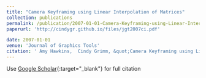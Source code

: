 ```yaml
---
title: "Camera Keyframing using Linear Interpolation of Matrices"
collection: publications
permalink: /publication/2007-01-01-Camera-Keyframing-using-Linear-Interpolation-of-Matrices
paperurl: 'http://cindygr.github.io/files/jgt2007ci.pdf'

date: 2007-01-01
venue: 'Journal of Graphics Tools'
citation: ' Amy Hawkins,  Cindy Grimm, &quot;Camera Keyframing using Linear Interpolation of Matrices.&quot; Journal of Graphics Tools, 2007.'
---
```

Use [Google Scholar](https://scholar.google.com/scholar?q=Camera+Keyframing+using+Linear+Interpolation+of+Matrices){:target="_blank"} for full citation